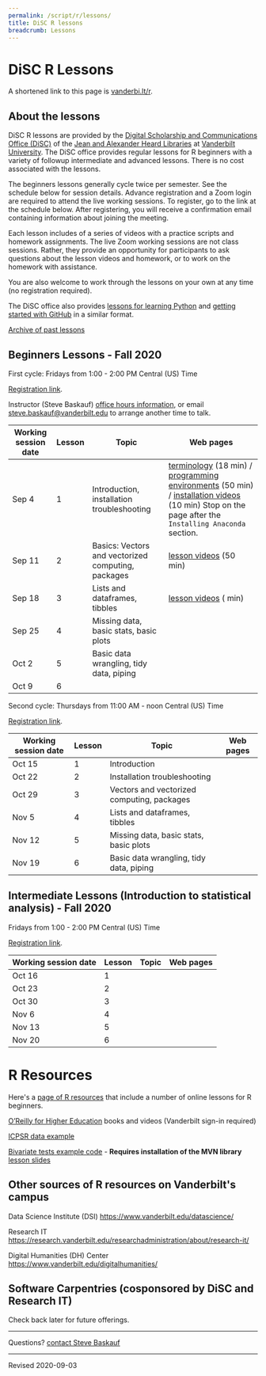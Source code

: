 ```yaml
---
permalink: /script/r/lessons/
title: DiSC R lessons
breadcrumb: Lessons
---
```


# DiSC R Lessons

A shortened link to this page is [vanderbi.lt/r](http://vanderbi.lt/r).

## About the lessons

DiSC R lessons are provided by the [Digital Scholarship and Communications Office (DiSC)](https://www.library.vanderbilt.edu/scholarly/) of the [Jean and Alexander Heard Libraries](https://www.library.vanderbilt.edu/) at [Vanderbilt University](https://www.vanderbilt.edu/).  The DiSC office provides regular lessons for R beginners with a variety of followup intermediate and advanced lessons.  There is no cost associated with the lessons.

The beginners lessons generally cycle twice per semester.  See the schedule below for session details.  Advance registration and a Zoom login are required to attend the live working sessions. To register, go to the link at the schedule below. After registering, you will receive a confirmation email containing information about joining the meeting.

Each lesson includes of a series of videos with a practice scripts and homework assignments. The live Zoom working sessions are not class sessions. Rather, they provide an opportunity for participants to ask questions about the lesson videos and homework, or to work on the homework with assistance. 

You are also welcome to work through the lessons on your own at any time (no registration required).

The DiSC office also provides [lessons for learning Python](http://vanderbi.lt/py) and [getting started with GitHub](http://vanderbi.lt/github) in a similar format.

[Archive of past lessons](../archive/)


## Beginners Lessons - Fall 2020

First cycle: Fridays from 1:00 - 2:00 PM Central (US) Time

[Registration link](https://vanderbilt.zoom.us/meeting/register/tJwpc-6prjgrHd3M1Fps39PDg4Z8YpBWUYME). 

Instructor (Steve Baskauf) [office hours information](https://www.library.vanderbilt.edu/disc/officehours), or email [steve.baskauf@vanderbilt.edu](mailto:steve.baskauf@vanderbilt.edu) to arrange another time to talk.

| Working session date | Lesson | Topic | Web pages |
|---|---|---|---|
| Sep 4 | 1 | Introduction, installation troubleshooting | [terminology](../../codegraf/001/) (18 min) / [programming environments](../../codegraf/002/) (50 min) / [installation videos](../../codegraf/003/) (10 min) Stop on the page after the `Installing Anaconda` section. |
| Sep 11 | 2 | Basics: Vectors and vectorized computing, packages | [lesson videos](../../codegraf/011/) (50 min) |
| Sep 18 | 3 | Lists and dataframes, tibbles | [lesson videos](../../codegraf/012/) ( min) |
| Sep 25 | 4 | Missing data, basic stats, basic plots |  |
| Oct 2 | 5 | Basic data wrangling, tidy data, piping |  |
| Oct 9 | 6 | | |

Second cycle: Thursdays from 11:00 AM - noon Central (US) Time

[Registration link](https://vanderbilt.zoom.us/meeting/register/tJYodOqoqDwiH9JZ09_9-U2u8qyt75Am5Uwc). 

| Working session date | Lesson | Topic | Web pages |
|---|---|---|---|
| Oct 15 | 1 | Introduction |  |
| Oct 22 | 2 | Installation troubleshooting |  |
| Oct 29 | 3 | Vectors and vectorized computing, packages |  |
| Nov 5 | 4 | Lists and dataframes, tibbles |  |
| Nov 12 | 5 | Missing data, basic stats, basic plots |  |
| Nov 19 | 6 | Basic data wrangling, tidy data, piping |  |


## Intermediate Lessons (Introduction to statistical analysis) - Fall 2020

Fridays from 1:00 - 2:00 PM Central (US) Time

[Registration link](https://vanderbilt.zoom.us/meeting/register/tJAocOGhqjMrG9BuggcFEOjf8HnLBqyaVn3Q). 

| Working session date | Lesson | Topic | Web pages |
|---|---|---|---|
| Oct 16 | 1 |  |  |
| Oct 23 | 2 |  |  |
| Oct 30 | 3 |  |  |
| Nov 6 | 4 |  |  |
| Nov 13 | 5 |  |  |
| Nov 20 | 6 |  |  |

# R Resources

Here's a [page of R resources](../) that include a number of online lessons for R beginners.

[O’Reilly for Higher Education](http://www.library.vanderbilt.edu/eres?id=1676) books and videos (Vanderbilt sign-in required)

[ICPSR data example](../nlsaah/)

[Bivariate tests example code](https://github.com/HeardLibrary/digital-scholarship/blob/master/code/r/bivariate_tests_assumptions.R) - **Requires installation of the MVN library** [lesson slides](../presentations/bivariate-analysis.pdf)

## Other sources of R resources on Vanderbilt's campus

Data Science Institute (DSI) <https://www.vanderbilt.edu/datascience/>

Research IT <https://research.vanderbilt.edu/researchadministration/about/research-it/>

Digital Humanities (DH) Center <https://www.vanderbilt.edu/digitalhumanities/>

## Software Carpentries (cosponsored by DiSC and Research IT)

Check back later for future offerings.

--------------------

Questions? [contact Steve Baskauf](mailto:steve.baskauf@vanderbilt.edu)

----
Revised 2020-09-03
